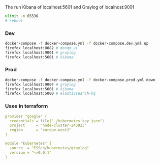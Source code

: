 The run Kibana of localhost:5601 and Graylog of localhost:9001

```bash
ulimit -n 65536
# reboot
```

### Dev
```bash
docker-compose -f docker-compose.yml -f docker-compose.dev.yml up
firefox localhost:8082 # mongo_ui
firefox localhost:9001 # graylog
firefox localhost:5601 # kibana
```
### Prod
```bash
docker-compose -f docker-compose.yml -f docker-compose.prod.yml down
firefox localhost:9004 # graylog
firefox localhost:5601 # kibana
firefox localhost:5000 # elasticsearch-hq 
```


### Uses in terraform

```yaml
provider "google" {
  credentials = file("./kubernetes_key.json")
  project     = "node-cluster-243923"
  region      = "europe-west2"
}

module "kubernetes" {
  source  = "ESSch/kubernetes/graylog"
  version = "~>0.0.1"
}
```
